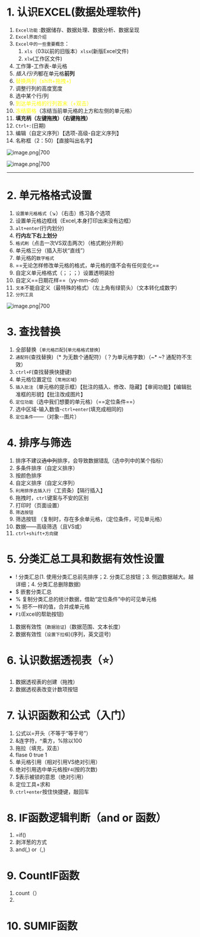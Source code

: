 # 1. 认识EXCEL(数据处理软件)
1. `Excel功能` :数据储存、数据处理、数据分析、数据呈现
2. `Excel界面介绍`
3. `Excel中的一些重要概念`：
	1. `xls`（03以前的旧版本）`xlsx`(新版Excel文件)
	2. `xlw`(工作区文件)
4. 工作簿-工作表-单元格
5. *插入行/列*都在单元格**前列**
6. <font color="#ffff00">替换两列（shift+拖拽+)</font>
7. 调整行列的高度宽度
8. 选中某个行/列
9. <font color="#ffff00"> 到达单元格的行列首末（+双击）</font>
10. <font color="#ffff00">冻结窗格</font>（冻结当前单元格的上方和左侧的单元格）
11. **填充柄（左键拖拽）（右键拖拽）**
12. `Ctrl+:`(日期)
13. 编辑（自定义序列）【选项-高级-自定义序列】
14. 名称框（2：50）【直接叫出名字】


![image.png|700](https://fig-1321973591.cos.ap-nanjing.myqcloud.com/20241028204743.png)

![image.png|700](https://fig-1321973591.cos.ap-nanjing.myqcloud.com/20241028205229.png)

---
# 2. 单元格格式设置
1. `设置单元格格式`（↘）（右击）练习各个选项
2. 设置单元格边框线（Excel,本身打印出来没有边框）
3. `alt+enter`(行内划分)
4. **行内左下右上划分**
5. `格式刷`（点击一次VS双击两次）（格式刷分开刷）
6. 单元格三分（插入形状“直线”）
7. 单元格的`数字格式`
8. ==无论怎样修改单元格的格式，单元格的值不会有任何变化==
9. 自定义单元格格式（；；；）设置透明装扮
10. 自定义==日期花样==（yy-mm-dd）
11. `文本`不能自定义（最特殊的格式）（左上角有绿箭头）（文本转化成数字）
12. `分列工具`

![image.png|700](https://fig-1321973591.cos.ap-nanjing.myqcloud.com/20241029084449.png)
# 3. 查找替换
1. 全部替换（`单元格匹配`)(`单元格格式替换`)
2. `通配符`(查找替换)（\* 为无数个通配符）（？为单元格字数）（~\*  ~? 通配符不生效）
3. `ctrl+F`(查找替换快捷键)
4. 单元格位置定位（`常用区域`)
5. `插入批注`（单元格的提示框）【批注的插入、修改、隐藏】【审阅功能】【编辑批准框的形貌】【批注改成图片】
6. `定位功能`（选中我们想要的单元格）（==定位条件==）
7. 选中区域-输入数值-`ctrl+enter`(填充成相同的)
8. `定位条件`——（对象--图片）

# 4. 排序与筛选
1. 排序不建议~~选中列~~排序，会导致数据错乱（选中列中的某个指标）
2. 多条件排序（自定义排序）
3. 按颜色排序
4. 自定义排序（自定义序列）
5. `利用排序去插入行`（工资条）【隔行插入】
6. 拖拽时，`ctrl`键案与不安的区别
7. 打印时（页面设置）
8. `筛选按钮`
9. 筛选按钮 （复制时，存在多余单元格，（定位条件，可见单元格）
10. 数据——高级筛选（且VS或）
11. `ctrl+shift+方向键`

# 5. 分类汇总工具和数据有效性设置
- !  分类汇总(1. 使用分类汇总前先排序；2. 分类汇总按钮；3. 侧边数据越大。越详细；4. 分类汇总删除数据)
- $ 嵌套分类汇总
- % 复制分类汇总的统计数据，借助“定位条件”中的可见单元格
- % 把不一样的值，合并成单元格
- `F1`(Excel的帮助按钮)
1. 数据有效性（`数据验证`)（数据范围、文本长度）
2. 数据有效性（`设置下拉框`)(序列，英文逗号)

# 6. 认识数据透视表（⭐）
1. 数据透视表的创建（拖拽）
2. 数据透视表改变计数项按钮

# 7. 认识函数和公式（入门）
1. 公式以=开头（不等于“等于号”）
2. &连字符，^乘方，%除以100
3. 拖拉（填充，双击）
4. flase 0  true  1
5. 单元格引用（相对引用VS绝对引用）
6. 绝对引用选中单元格按`F4`(按的次数)
7. $表示被锁的意思（绝对引用）
8. 定位工具+求和
9. `ctrl+enter`按住快捷键，敲回车

# 8. IF函数逻辑判断（and or 函数）

1. =if()
2. 剥洋葱的方式
3. and(,) or（,)

# 9. CountIF函数
1. count（）
2. 
# 10. SUMIF函数
































